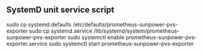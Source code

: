 SystemD unit service script
---------------------------

sudo cp systemd.defaults /etc/defaults/prometheus-sunpower-pvs-exporter
sudo cp systemd.service /lib/systemd/system/prometheus-sunpower-pvs-exporter
sudo systemctl enable prometheus-sunpower-pvs-exporter.service
sudo systemctl start prometheus-sunpower-pvs-exporter
